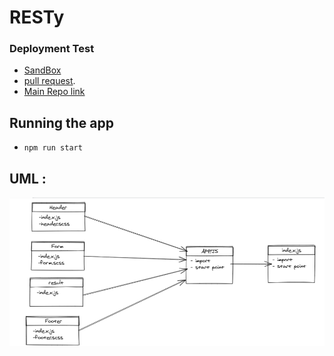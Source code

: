 # RESTy 


### Deployment Test
- [SandBox](https://tdlxm.csb.app/) 
- [pull request](https://github.com/MohammadAljadayh/RESTy/pull/1).
- [Main Repo link](https://github.com/MohammadAljadayh/RESTy) 


## Running the app 

- `npm run start`


## UML :
![Resty](RESTY.PNG)


